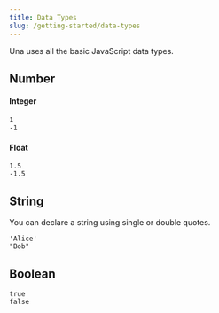 ```yaml
---
title: Data Types
slug: /getting-started/data-types
---
```


Una uses all the basic JavaScript data types.

## Number

#### Integer

```
1
-1
```

#### Float

```
1.5
-1.5
```

## String

You can declare a string using single or double quotes. 

```
'Alice'
"Bob"
```

## Boolean

```
true
false
```